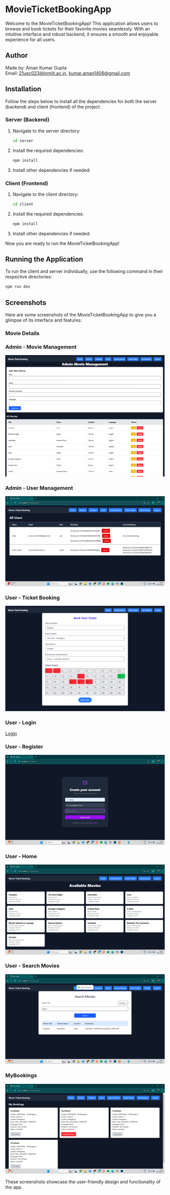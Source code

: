 # MovieTicketBookingApp
Welcome to the MovieTicketBookingApp! This application allows users to browse and book tickets for their favorite movies seamlessly. With an intuitive interface and robust backend, it ensures a smooth and enjoyable experience for all users.

## Author
Made by: Aman Kumar Gupta  
Email: 21uec023@lnmiit.ac.in, kumar.aman1406@gmail.com

## Installation
Follow the steps below to install all the dependencies for both the server (backend) and client (frontend) of the project.

### Server (Backend)
1. Navigate to the server directory:
    ```bash
    cd server
    ```
2. Install the required dependencies:
    ```bash
    npm install
3. Install other dependencies if needed:

### Client (Frontend)
1. Navigate to the client directory:
    ```bash
    cd client
    ```
2. Install the required dependencies:
    ```bash
    npm install
3. Install other dependencies if needed:

Now you are ready to run the MovieTicketBookingApp!

## Running the Application
To run the client and server individually, use the following command in their respective directories:
```bash
npm run dev
```

## Screenshots
Here are some screenshots of the MovieTicketBookingApp to give you a glimpse of its interface and features:

### Movie Details
### Admin - Movie Management
![Movie Add, Edit, Delete](movieMang.png)

### Admin - User Management
![User, Edit Bookings](userMang.png)

### User - Ticket Booking
![Ticket Booking](ticketBook.png)

### User - Login
[Login](login.png)

### User - Register
![Register User](register.png)

### User - Home
![Home](home.png)

### User - Search Movies
![Search Movies](searchMovie.png)

### MyBookings
![My Bookings](mybooking.png)

These screenshots showcase the user-friendly design and functionality of the app.
